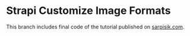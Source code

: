 # Strapi Customize Image Formats

This branch includes final code of the tutorial published on [sarpisik.com](https://sarpisik.com/blog/how-to-generate-different-image-formats-with-strapi-plugin-upload-part-ii).